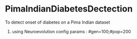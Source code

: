 # PimaIndianDiabetesDectection
To detect onset of diabetes on a Pima Indian dataset
1. using Neuroevolution 
   config params : #gen=100;#pop=200
